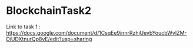# BlockchainTask2

Link to task 1 :
https://docs.google.com/document/d/1CsqEe9innrRzhjUevbYoucbWvIZM-DiUDXtnurQp8vE/edit?usp=sharing
